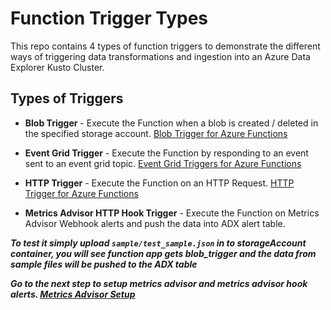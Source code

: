 # Function Trigger Types

This repo contains 4 types of function triggers to demonstrate the different ways of triggering data transformations and ingestion into an Azure Data Explorer Kusto Cluster.

## Types of Triggers

- **Blob Trigger** - Execute the Function when a blob is created / deleted in the specified storage account. [Blob Trigger for Azure Functions](https://learn.microsoft.com/azure/azure-functions/functions-bindings-storage-blob-trigger?tabs=in-process%2Cextensionv5&pivots=programming-language-python)

- **Event Grid Trigger** - Execute the Function by responding to an event sent to an event grid topic. [Event Grid Triggers for Azure Functions](https://learn.microsoft.com/azure/azure-functions/functions-bindings-event-grid-trigger?tabs=in-process%2Cextensionv3&pivots=programming-language-python)

- **HTTP Trigger** - Execute the Function on an HTTP Request. [HTTP Trigger for Azure Functions](https://learn.microsoft.com/azure/azure-functions/functions-bindings-http-webhook-trigger?tabs=in-process%2Cfunctionsv2&pivots=programming-language-python)

- **Metrics Advisor HTTP Hook Trigger** - Execute the Function on Metrics Advisor Webhook alerts and push the data into ADX alert table.

***To test it simply upload `sample/test_sample.json` in to storageAccount container, you will see function app gets blob_trigger and the data from sample files will be pushed to the ADX table***

***Go to the next step to setup metrics advisor and metrics advisor hook alerts. [Metrics Advisor Setup](docs/../5_metrics_advisor_setup.md)***
